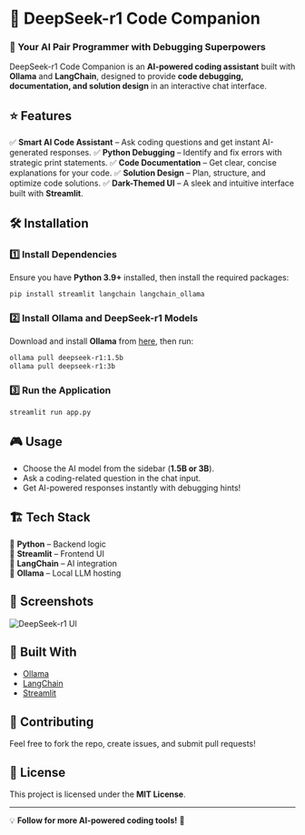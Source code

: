# 🧠 DeepSeek-r1 Code Companion

### 🚀 Your AI Pair Programmer with Debugging Superpowers

DeepSeek-r1 Code Companion is an **AI-powered coding assistant** built with **Ollama** and **LangChain**, designed to provide **code debugging, documentation, and solution design** in an interactive chat interface.

## ⭐ Features

✅ **Smart AI Code Assistant** – Ask coding questions and get instant AI-generated responses.
✅ **Python Debugging** – Identify and fix errors with strategic print statements.
✅ **Code Documentation** – Get clear, concise explanations for your code.
✅ **Solution Design** – Plan, structure, and optimize code solutions.
✅ **Dark-Themed UI** – A sleek and intuitive interface built with **Streamlit**.

## 🛠️ Installation

### 1️⃣ Install Dependencies
Ensure you have **Python 3.9+** installed, then install the required packages:
```sh
pip install streamlit langchain langchain_ollama
```

### 2️⃣ Install Ollama and DeepSeek-r1 Models
Download and install **Ollama** from [here](https://ollama.ai/), then run:
```sh
ollama pull deepseek-r1:1.5b
ollama pull deepseek-r1:3b
```

### 3️⃣ Run the Application
```sh
streamlit run app.py
```

## 🎮 Usage

- Choose the AI model from the sidebar (**1.5B or 3B**).
- Ask a coding-related question in the chat input.
- Get AI-powered responses instantly with debugging hints!

## 🏗️ Tech Stack

🔹 **Python** – Backend logic  
🔹 **Streamlit** – Frontend UI  
🔹 **LangChain** – AI integration  
🔹 **Ollama** – Local LLM hosting  

## 📸 Screenshots
![DeepSeek-r1 UI](https://via.placeholder.com/800x400.png?text=DeepSeek-r1+UI+Screenshot)

## 🔗 Built With
- [Ollama](https://ollama.ai/)
- [LangChain](https://python.langchain.com/)
- [Streamlit](https://streamlit.io/)

## 📢 Contributing
Feel free to fork the repo, create issues, and submit pull requests!

## 📜 License
This project is licensed under the **MIT License**.

---
💡 **Follow for more AI-powered coding tools!** 🚀

